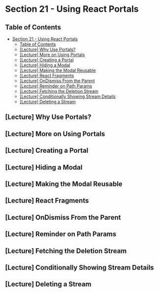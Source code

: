 # Section 21 - Using React Portals

## Table of Contents

- [Section 21 - Using React Portals](#section-21---using-react-portals)
  - [Table of Contents](#table-of-contents)
  - [[Lecture] Why Use Portals?](#lecture-why-use-portals)
  - [[Lecture] More on Using Portals](#lecture-more-on-using-portals)
  - [[Lecture] Creating a Portal](#lecture-creating-a-portal)
  - [[Lecture] Hiding a Modal](#lecture-hiding-a-modal)
  - [[Lecture] Making the Modal Reusable](#lecture-making-the-modal-reusable)
  - [[Lecture] React Fragments](#lecture-react-fragments)
  - [[Lecture] OnDismiss From the Parent](#lecture-ondismiss-from-the-parent)
  - [[Lecture] Reminder on Path Params](#lecture-reminder-on-path-params)
  - [[Lecture] Fetching the Deletion Stream](#lecture-fetching-the-deletion-stream)
  - [[Lecture] Conditionally Showing Stream Details](#lecture-conditionally-showing-stream-details)
  - [[Lecture] Deleting a Stream](#lecture-deleting-a-stream)

## [Lecture] Why Use Portals?

## [Lecture] More on Using Portals

## [Lecture] Creating a Portal

## [Lecture] Hiding a Modal

## [Lecture] Making the Modal Reusable

## [Lecture] React Fragments

## [Lecture] OnDismiss From the Parent

## [Lecture] Reminder on Path Params

## [Lecture] Fetching the Deletion Stream

## [Lecture] Conditionally Showing Stream Details

## [Lecture] Deleting a Stream
